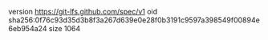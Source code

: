version https://git-lfs.github.com/spec/v1
oid sha256:0f76c93d35d3b8f3a267d639e0e28f0b3191c9597a398549f00894e6eb954a24
size 1064
